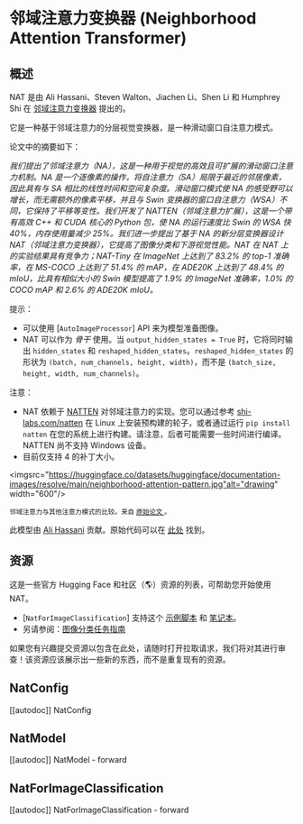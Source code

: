 <!--版权所有 2022 年 HuggingFace 团队。保留所有权利。
根据 Apache 许可证第 2.0 版（“许可证”）获得许可；除非符合许可证的要求，否则您不得使用此文件。您可以在以下网址获取许可证的副本
http://www.apache.org/licenses/LICENSE-2.0
除非适用法律要求或书面同意，根据许可证分发的软件是按原样提供的，不附带任何形式的明示或暗示的担保或条件。请参阅许可证以获取特定语言下的权限和限制。⚠️ 请注意，此文件是 Markdown 格式，但包含我们的文档生成器（类似于 MDX）的特定语法，可能无法
在您的 Markdown 阅读器中正确显示渲染。
-->

# 邻域注意力变换器 (Neighborhood Attention Transformer)

## 概述

NAT 是由 Ali Hassani、Steven Walton、Jiachen Li、Shen Li 和 Humphrey Shi 在 [邻域注意力变换器](https://arxiv.org/abs/2204.07143) 提出的。

它是一种基于邻域注意力的分层视觉变换器，是一种滑动窗口自注意力模式。

论文中的摘要如下：

*我们提出了邻域注意力（NA），这是一种用于视觉的高效且可扩展的滑动窗口注意力机制。NA 是一个逐像素的操作，将自注意力（SA）局限于最近的邻居像素，因此具有与 SA 相比的线性时间和空间复杂度。滑动窗口模式使 NA 的感受野可以增长，而无需额外的像素平移，并且与 Swin 变换器的窗口自注意力（WSA）不同，它保持了平移等变性。我们开发了 NATTEN（邻域注意力扩展），这是一个带有高效 C++ 和 CUDA 核心的 Python 包，使 NA 的运行速度比 Swin 的 WSA 快 40%，内存使用量减少 25%。我们进一步提出了基于 NA 的新分层变换器设计 NAT（邻域注意力变换器），它提高了图像分类和下游视觉性能。NAT 在 NAT 上的实验结果具有竞争力；NAT-Tiny 在 ImageNet 上达到了 83.2% 的 top-1 准确率，在 MS-COCO 上达到了 51.4% 的 mAP，在 ADE20K 上达到了 48.4% 的 mIoU，比具有相似大小的 Swin 模型提高了 1.9% 的 ImageNet 准确率，1.0% 的 COCO mAP 和 2.6% 的 ADE20K mIoU。*

提示：
- 可以使用 [`AutoImageProcessor`] API 来为模型准备图像。
- NAT 可以作为 *骨干* 使用。当 `output_hidden_states = True` 时，它将同时输出 `hidden_states` 和 `reshaped_hidden_states`。`reshaped_hidden_states` 的形状为 `(batch, num_channels, height, width)`，而不是 `(batch_size, height, width, num_channels)`。

注意：

- NAT 依赖于 [NATTEN](https://github.com/SHI-Labs/NATTEN/) 对邻域注意力的实现。您可以通过参考 [shi-labs.com/natten](https://shi-labs.com/natten) 在 Linux 上安装预构建的轮子，或者通过运行 `pip install natten` 在您的系统上进行构建。请注意，后者可能需要一些时间进行编译。NATTEN 尚不支持 Windows 设备。
- 目前仅支持 4 的补丁大小。

<imgsrc="https://huggingface.co/datasets/huggingface/documentation-images/resolve/main/neighborhood-attention-pattern.jpg"alt="drawing" width="600"/>

<small> 邻域注意力与其他注意力模式的比较。来自 <a href="https://arxiv.org/abs/2204.07143"> 原始论文 </a>。</small>

此模型由 [Ali Hassani](https://huggingface.co/alihassanijr) 贡献。原始代码可以在 [此处](https://github.com/SHI-Labs/Neighborhood-Attention-Transformer) 找到。

## 资源

这是一些官方 Hugging Face 和社区（🌎）资源的列表，可帮助您开始使用 NAT。
<PipelineTag pipeline="image-classification"/>

- [`NatForImageClassification`] 支持这个 [示例脚本](https://github.com/huggingface/transformers/tree/main/examples/pytorch/image-classification) 和 [笔记本](https://colab.research.google.com/github/huggingface/notebooks/blob/main/examples/image_classification.ipynb)。
- 另请参阅：[图像分类任务指南](../tasks/image_classification)

如果您有兴趣提交资源以包含在此处，请随时打开拉取请求，我们将对其进行审查！该资源应该展示出一些新的东西，而不是重复现有的资源。

## NatConfig

[[autodoc]] NatConfig


## NatModel

[[autodoc]] NatModel
    - forward

## NatForImageClassification

[[autodoc]] NatForImageClassification
    - forward
